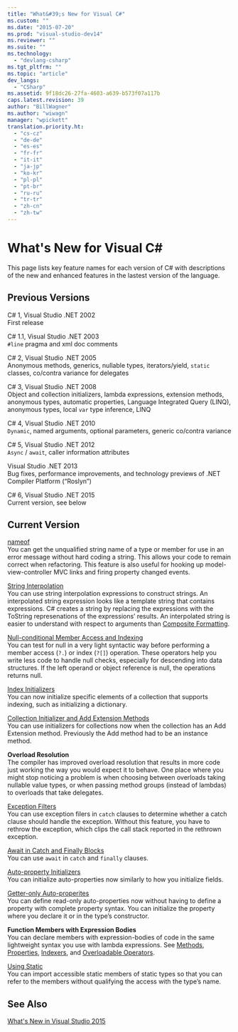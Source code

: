 ```yaml
---
title: "What&#39;s New for Visual C#"
ms.custom: ""
ms.date: "2015-07-20"
ms.prod: "visual-studio-dev14"
ms.reviewer: ""
ms.suite: ""
ms.technology: 
  - "devlang-csharp"
ms.tgt_pltfrm: ""
ms.topic: "article"
dev_langs: 
  - "CSharp"
ms.assetid: 9f18dc26-27fa-4603-a639-b573f07a117b
caps.latest.revision: 39
author: "BillWagner"
ms.author: "wiwagn"
manager: "wpickett"
translation.priority.ht: 
  - "cs-cz"
  - "de-de"
  - "es-es"
  - "fr-fr"
  - "it-it"
  - "ja-jp"
  - "ko-kr"
  - "pl-pl"
  - "pt-br"
  - "ru-ru"
  - "tr-tr"
  - "zh-cn"
  - "zh-tw"
---
```

# What&#39;s New for Visual C#
This page lists key feature names for each version of C# with descriptions of the new and enhanced features in the lastest version of the language.  
  
## Previous Versions  
 C# 1, Visual Studio .NET 2002  
 First release  
  
 C# 1.1, Visual Studio .NET 2003  
 `#line` pragma and xml doc comments  
  
 C# 2, Visual Studio .NET 2005  
 Anonymous methods, generics, nullable types, iterators/yield, `static` classes, co/contra variance for delegates  
  
 C# 3, Visual Studio .NET 2008  
 Object and collection initializers, lambda expressions, extension methods, anonymous types, automatic properties, Language Integrated Query (LINQ), anonymous types, local `var` type inference, LINQ  
  
 C# 4, Visual Studio .NET 2010  
 `Dynamic`, named arguments, optional parameters, generic co/contra variance  
  
 C# 5, Visual Studio .NET 2012  
 `Async` / `await`, caller information attributes  
  
 Visual Studio .NET 2013  
 Bug fixes, performance improvements, and technology previews of .NET Compiler Platform (“Roslyn”)  
  
 C# 6, Visual Studio .NET 2015  
 Current version, see below  
  
## Current Version  
 [nameof](../../csharp\language-reference\keywords/nameof.md)  
 You can get the unqualified string name of a type or member for use in an error message without hard coding a string.  This allows your code to remain correct when refactoring.  This feature is also useful for hooking up model-view-controller MVC links and firing property changed events.  
  
 [String Interpolation](../../csharp\language-reference\keywords/interpolated-strings.md)  
 You can use string interpolation expressions to construct strings.  An interpolated string expression looks like a template string that contains expressions.  C# creates a string by replacing the expressions with the ToString represenations of the expressions’ results.  An interpolated string is easier to understand with respect to arguments than [Composite Formatting](../Topic/Composite%20Formatting.md).  
  
 [Null-conditional Member Access and Indexing](../../csharp\language-reference\operators/null-conditional-operators.md)  
 You can test for null in a very light syntactic way before performing a member access (`?.`) or index (`?[]`) operation.  These operators help you write less code to handle null checks, especially for descending into data structures.  If the left operand or object reference is null, the operations returns null.  
  
 [Index Initializers](../../csharp\programming-guide\classes-and-structs/object-and-collection-initializers.md)  
 You can now initialize specific elements of a collection that supports indexing, such as initializing a dictionary.  
  
 [Collection Initializer and Add Extension Methods](../../csharp\programming-guide\classes-and-structs/object-and-collection-initializers.md)  
 You can use initializers for collections now when the collection has an Add Extension method.  Previously the Add method had to be an instance method.  
  
 **Overload Resolution**  
 The compiler has improved overload resolution that results in more code just working the way you would expect it to behave.  One place where you might stop noticing a problem is when choosing between overloads taking nullable value types, or when passing method groups (instead of lambdas) to overloads that take delegates.  
  
 [Exception Filters](../../csharp\language-reference\keywords/try-catch.md)  
 You can use exception filers in `catch` clauses to determine whether a catch clause should handle the exception.  Without this feature, you have to rethrow the exception, which clips the call stack reported in the rethrown exception.  
  
 [Await in Catch and Finally Blocks](../../csharp\language-reference\keywords/try-catch.md)  
 You can use `await` in `catch` and `finally` clauses.  
  
 [Auto-property Initializers](../../csharp\programming-guide\classes-and-structs/auto-implemented-properties.md)  
 You can initialize auto-properties now similarly to how you initialize fields.  
  
 [Getter-only Auto-properites](../../csharp\programming-guide\classes-and-structs/auto-implemented-properties.md)  
 You can define read-only auto-properties now without having to define a property with complete property syntax.  You can initialize the property where you declare it or in the type’s constructor.  
  
 **Function Members with Expression Bodies**  
 You can declare members with expression-bodies of code in the same lightweight syntax you use with lambda expressions.  See [Methods](../../csharp\programming-guide\classes-and-structs/methods.md), [Properties](../../csharp\programming-guide\classes-and-structs/properties.md), [Indexers](../../csharp\programming-guide\indexers/index.md), and [Overloadable Operators](../../csharp\programming-guide\statements-expressions-operators/overloadable-operators.md).  
  
 [Using Static](../../csharp\language-reference\keywords/using-directive.md)  
 You can import accessible static members of static types so that you can refer to the members without qualifying the access with the type’s name.  
  
## See Also  
 [What's New in Visual Studio 2015](../Topic/What's%20New%20in%20Visual%20Studio%202015.md)
